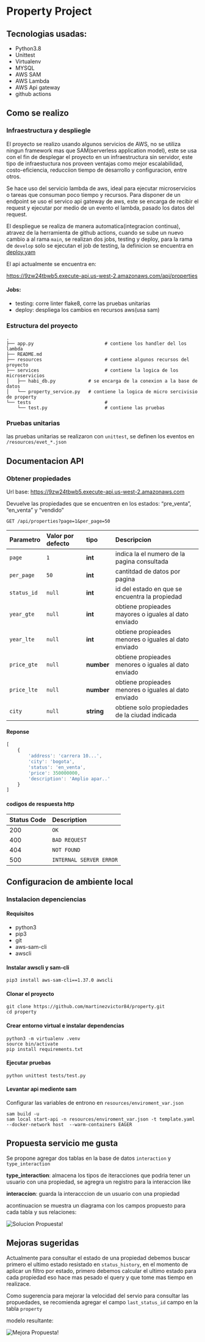 # Property Project

## Tecnologias usadas:
  - Python3.8
  - Unittest
  - Virtualenv
  - MYSQL
  - AWS SAM
  - AWS Lambda
  - AWS Api gateway
  - github actions

## Como se realizo
### Infraestructura y despliegle
El proyecto se realizo usando algunos servicios de AWS, no se utiliza ningun framework mas que SAM(serverless application model), este se usa con el fin de desplegar el proyecto en un infraestructura sin servidor, este tipo de infraestuctura nos proveen ventajas como mejor escalabilidad, costo-eficiencia, reducciion tiempo de desarrollo y configuracion, entre otros.

Se hace uso del servicio lambda de aws, ideal para ejecutar microservicios o tareas que consuman poco tiempo y recursos. Para disponer de un endpoint se uso el servico api gateway de aws, este se encarga de recibir el request y ejecutar por medio de un evento el lambda, pasado los datos del request.

El despliegue se realiza de manera automatica(integracion continua), atravez de la herramienta de github actions, cuando se sube un nuevo cambio a al rama `main`, se realizan dos jobs, testing y deploy, para la rama de `develop` solo se ejecutan el job de testing, la definicion se encuentra en [deploy.yam](.github/workflows/deploy.yaml)

El api actualmente se encuentra en:


https://9zw24tbwb5.execute-api.us-west-2.amazonaws.com/api/properties

    

#### Jobs:
- testing: corre linter flake8, corre las pruebas unitarias
- deploy: despliega los cambios en recursos aws(usa sam)

### Estructura del proyecto
    .
    ├── app.py                          # contiene los handler del los lambda
    ├── README.md                       
    ├── resources                       # contiene algunos recursos del proyecto
    ├── services                        # contiene la logica de los microservicios
    │   ├── habi_db.py            # se encarga de la conexion a la base de datos
    │   └── property_service.py   # contiene la logica de micro sercivisio de property
    └── tests                           # 
        └── test.py                     # contiene las pruebas

### Pruebas unitarias
las pruebas unitarias se realizaron con `unittest`, se definen los eventos en `/resources/evet_*.json`

## Documentacion API
### Obtener propiedades

Url base: https://9zw24tbwb5.execute-api.us-west-2.amazonaws.com

Devuelve las propiedades que se encuentren en los estados: “pre_venta”, “en_venta” y
“vendido”

```http
GET /api/properties?page=1&per_page=50
```
| Parametro | Valor por defecto | tipo |Descripcion |
| :--- | :--- | :--- |:--- |
| `page` | `1` | **int** | indica la el numero de la pagina consultada |
| `per_page` | `50` | **int** | cantitdad de datos por pagina |
| `status_id` | `null` | **int** | id del estado en que se encuentra la propiedad |
| `year_gte` | `null` | **int** | obtiene propieades mayores o iguales al dato enviado |
| `year_lte` | `null` | **int** | obtiene propieades menores o iguales al dato enviado |
| `price_gte` | `null` | **number** | obtiene propieades menores o iguales al dato enviado |
| `price_lte` | `null` | **number** |obtiene propieades menores o iguales al dato enviado |
| `city` | `null` | **string** | obtiene solo propiedades de la ciudad indicada |

#### Reponse
```javascript
[
    {
        'address': 'carrera 10...', 
        'city': 'bogota', 
        'status': 'en_venta', 
        'price': 350000000, 
        'description': 'Amplio apar..'
    }
]
```
#### codigos de respuesta http
 | Status Code | Description |
| :--- | :--- |
| 200 | `OK` |
| 400 | `BAD REQUEST` |
| 404 | `NOT FOUND` |
| 500 | `INTERNAL SERVER ERROR` |

## Configuracion de ambiente local

### Instalacion depenciencias
#### Requisitos
- python3
- pip3
- git
- aws-sam-cli
- awscli
#### Instalar awscli y sam-cli
```console
pip3 install aws-sam-cli==1.37.0 awscli
``` 
#### Clonar el proyecto
```console
git clone https://github.com/martinezvictor84/property.git
cd property
```
#### Crear entorno virtual e instalar dependencias
```console
python3 -m virtualenv .venv
source bin/activate
pip install requirements.txt
```

#### Ejecutar pruebas
```console
python unittest tests/test.py
```

#### Levantar api mediente sam
Configurar las variables de entrono en `resources/enviroment_var.json`
```console
sam build -u
sam local start-api -n resources/enviroment_var.json -t template.yaml --docker-network host  --warm-containers EAGER
```

## Propuesta servicio me gusta
Se propone agregar dos tablas en la base de datos `interaction` y `type_interaction`

**type_interaction**: almacena los tipos de iteracciones que podria tener un usuario con una propiedad, se agregra un registro para la interaccion like

**interaccion**: guarda la interacccion de un usuario con una propiedad

acontinuacion se muestra un diagrama con los campos propuesto para cada tabla y sus relaciones:

![Solucion Propuesta!](resources/img/propuesta_db.png "Solucion propuesta")

## Mejoras sugeridas
Actualmente para consultar el estado de una propiedad debemos buscar primero el ultimo estado resistado en `status_history`, en el momento de aplicar un filtro por estado, primero debemos calcular el ultimo estado para cada propiedad eso hace mas pesado el query y que tome mas tiempo en realizace.

Como sugerencia para mejorar la velocidad del servio para consultar las propuedades, se recomienda agregar el campo `last_status_id` campo en la tabla `property`

modelo resultante:

![Mejora Propuesta!](resources/img/mejora_db.png "Mejora propuesta")
